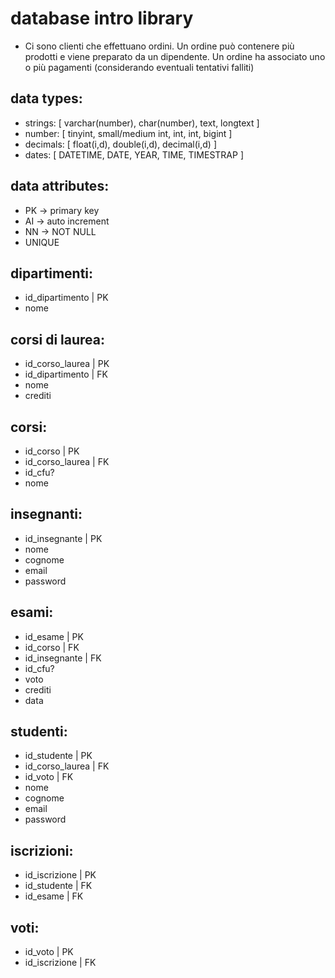 # database intro library
- Ci sono clienti che effettuano ordini.
  Un ordine può contenere più prodotti e viene preparato da un dipendente.
  Un ordine ha associato uno o più pagamenti (considerando eventuali tentativi falliti)       

## data types:
- strings: [ varchar(number), char(number), text, longtext ]
- number: [ tinyint, small/medium int, int, int, bigint ]
- decimals: [ float(i,d), double(i,d), decimal(i,d) ]
- dates: [ DATETIME, DATE, YEAR, TIME, TIMESTRAP ]

## data attributes:
- PK -> primary key
- AI -> auto increment
- NN -> NOT NULL
- UNIQUE 

## dipartimenti:
- id_dipartimento   | PK
- nome

## corsi di laurea:
- id_corso_laurea   | PK
- id_dipartimento   | FK
- nome 
- crediti

## corsi:
- id_corso          | PK
- id_corso_laurea   | FK
- id_cfu?               
- nome

## insegnanti:
- id_insegnante     | PK
- nome
- cognome
- email
- password

## esami:
- id_esame          | PK
- id_corso          | FK
- id_insegnante     | FK             
- id_cfu? 
- voto
- crediti
- data

## studenti:
- id_studente       | PK
- id_corso_laurea   | FK
- id_voto           | FK
- nome
- cognome
- email
- password

## iscrizioni:
- id_iscrizione     | PK
- id_studente       | FK
- id_esame          | FK

## voti:
- id_voto           | PK
- id_iscrizione     | FK












